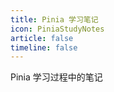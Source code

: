 ```yaml
---
title: Pinia 学习笔记
icon: PiniaStudyNotes
article: false
timeline: false
---
```


Pinia 学习过程中的笔记

<Catalog base='/PiniaStudyNotes/' level=1 />
